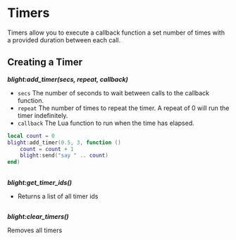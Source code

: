 # Timers

Timers allow you to execute a callback function a set number of times with a
provided duration between each call.

## Creating a Timer

***blight:add_timer(secs, repeat, callback)***

- `secs`       The number of seconds to wait between calls to the callback function.
- `repeat`     The number of times to repeat the timer. A repeat of 0 will run the timer indefinitely.
- `callback`   The Lua function to run when the time has elapsed.

```lua
local count = 0
blight:add_timer(0.5, 3, function ()
    count = count + 1
    blight:send("say " .. count)
end)
```

##

***blight:get_timer_ids()***

- Returns a list of all timer ids

##

***blight:clear_timers()***

Removes all timers
